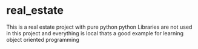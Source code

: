 # real_estate
This is a real estate project with pure python
python Libraries are not used in this project and everything is local 
thats a good example for learning object oriented programming
